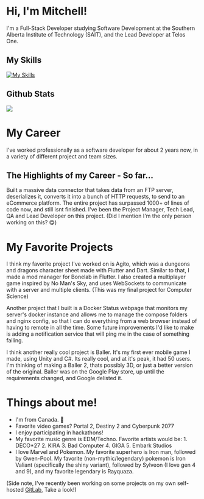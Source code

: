 # Hi, I'm Mitchell!
I'm a Full-Stack Developer studying Software Development at the Southern Alberta Institute of Technology (SAIT), and the Lead Developer at Telos One.
## My Skills
[![My Skills](https://skillicons.dev/icons?i=js,java,cs,svelte,react,python,netlify,docker,flutter,dart,dotnet,git,unity,blender,azure&theme=dark)](https://skillicons.dev)
## Github Stats
![](https://githubreadme-three.vercel.app/api?username=untold-titan&count_private=true&include_all_commits=true&show_icons=true)
# My Career
I've worked professionally as a software developer for about 2 years now, in a variety of different project and team sizes.

## The Highlights of my Career - So far...
Built a massive data connector that takes data from an FTP server, deserializes it, converts it into a bunch of HTTP requests, to send to an eCommerce platform. 
The entire project has surpassed 1000+ of lines of code now, and still isnt finished. I've been the Project Manager, Tech Lead, QA and Lead Developer on this project. (Did I mention I'm the only person working on this? 😋) 

# My Favorite Projects
I think my favorite project I've worked on is Agito, which was a dungeons and dragons character sheet made with Flutter and Dart.
Similar to that, I made a mod manager for Bonelab in Flutter.
I also created a multiplayer game inspired by No Man's Sky, and uses WebSockets to communicate with a server and multiple clients. (This was my final project for Computer Science)

Another project that I built is a Docker Status webpage that monitors my server's docker instance and allows me to manage the compose folders and nginx config, so that I can do everything from a web browser instead of having to remote in all the time.
Some future improvements I'd like to make is adding a notification service that will ping me in the case of something failing. 

I think another really cool project is Baller. It's my first ever mobile game I made, using Unity and C#. Its really cool, and at it's peak, it had 50 users.
I'm thinking of making a Baller 2, thats possibly 3D, or just a better version of the original.
Baller was on the Google Play store, up until the requirements changed, and Google delisted it.

# Things about me!
 - I'm from Canada. 🍁
 - Favorite video games? Portal 2, Destiny 2 and Cyberpunk 2077
 - I enjoy participating in hackathons!
 - My favorite music genre is EDM/Techno. Favorite artists would be: 1. DECO*27 2. KIRA 3. Bad Computer 4. GIGA 5. Embark Studios
 - I love Marvel and Pokemon. My favorite superhero is Iron man, followed by Gwen-Pool. My favorite (non-mythic/legendary) pokemon is Iron Valiant (specifically the shiny variant), followed by Sylveon (I love gen 4 and 9), and my favorite legendary is Rayquaza.


(Side note, I've recently been working on some projects on my own self-hosted [GitLab](https://gitlab.untoldtitan.org/untold-titan), Take a look!)
<!--
**cataclysm-interactive/Cataclysm-Interactive** is a ✨ _special_ ✨ repository because its `README.md` (this file) appears on your GitHub profile.

Here are some ideas to get you started:

- 🔭 I’m currently working on ...
- 🌱 I’m currently learning ...
- 👯 I’m looking to collaborate on ...
- 🤔 I’m looking for help with ...
- 💬 Ask me about ...
- 📫 How to reach me: ...
- 😄 Pronouns: ...
- ⚡ Fun fact: ...
-->
